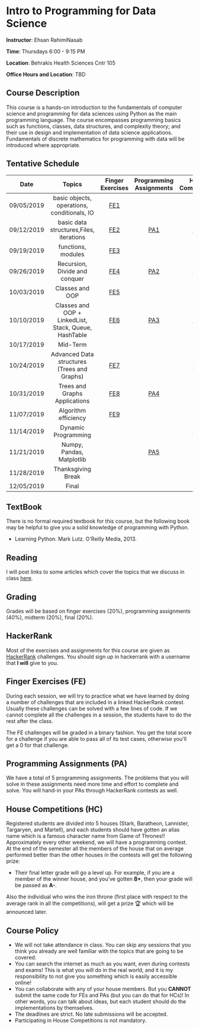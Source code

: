 # Intro to Programming for Data Science

**Instructor**: Ehsan RahimiNasab

**Time**: Thursdays 6:00 - 9:15 PM

**Location**: Behrakis Health Sciences Cntr 105

**Office Hours and Location**: TBD

## Course Description

This course is a hands-on introduction to the fundamentals of computer science and programming for data sciences using Python as the main programming language. The course encompasses programming basics such as functions, classes, data structures, and complexity theory; and their use in design and implementation of data science applications. Fundamentals of discrete mathematics for programming with data will be introduced where appropriate.


## Tentative Schedule

|Date       |Topics                                     |Finger Exercises                       |Programming Assignments|House Competitions|
|:---------:|:-----------------------------------------:|:-------------------------------------:|:---------------------:|:----------------:|
|09/05/2019 |basic objects, operations, conditionals, IO|[FE1](http://www.hackerrank.com/ds5010f19-fe1)|                                                                          |                                               |
|09/12/2019 |basic data structures,Files, iterations    |[FE2](http://www.hackerrank.com/ds5010f19-fe2)|[PA1](http://www.hackerrank.com/ds5010f19-pa1)| [HC1](http://www.hackerrank.com/ds5010f19-hc1)|
|09/19/2019 |functions, modules                         |[FE3](http://www.hackerrank.com/ds5010f19-fe3)|                                                                          |                                               |
|09/26/2019 |Recursion, Divide and conquer              |[FE4](http://www.hackerrank.com/ds5010f19-fe4)|[PA2](http://www.hackerrank.com/ds5010f19-pa2)| [HC2](http://www.hackerrank.com/ds5010f19-hc2)|
|10/03/2019 |Classes and OOP                            |[FE5](http://www.hackerrank.com/ds5010f19-fe5)|                                                                          |                                               |
|10/10/2019 |Classes and OOP + LinkedList, Stack, Queue, HashTable|[FE6](http://www.hackerrank.com/ds5010f19-fe6)|[PA3](http://www.hackerrank.com/ds5010f19-pa3)| [HC3](http://www.hackerrank.com/ds5010f19-hc3)|
|10/17/2019 |Mid-Term                                   |                                              |                                                                          |                                               |
|10/24/2019 |Advanced Data structures (Trees and Graphs)|[FE7](http://www.hackerrank.com/ds5010f19-fe7)|                                                      | [HC4](http://www.hackerrank.com/ds5010f19-hc4)|
|10/31/2019 |Trees and Graphs Applications              |[FE8](http://www.hackerrank.com/ds5010f19-fe8)|[PA4](http://www.hackerrank.com/ds5010f19-pa4)|                                               |
|11/07/2019 |Algorithm efficiency                       |[FE9](http://www.hackerrank.com/ds5010f19-fe9)|                                                                          |                                               |
|11/14/2019 |Dynamic Programming                        |                                       |                                                                                |[HC5](http://www.hackerrank.com/ds5010f19-hc5) |
|11/21/2019 |Numpy, Pandas, Matplotlib                  |                                       |[PA5](http://www.hackerrank.com/ds5010f19-pa5)|                                               |
|11/28/2019 |Thanksgiving Break                        |                                       |                                                                                |                                               |
|12/05/2019 |Final                                     |                                       |                                                                                |                                               |


## TextBook
There is no formal required textbook for this course, but the following book may be helpful to give you a solid knowledge of programming with Python.

- Learning Python. Mark Lutz. O'Reilly Media, 2013.

## Reading
I will post links to some articles which cover the topics that we discuss in class [here](readings.md).

## Grading
Grades will be based on finger exercises (20%), programming assignments (40%), midterm (20%), final (20%).

## HackerRank
Most of the exercises and assignments for this course are given as [HackerRank](http://hackerrank.com) challenges. You should sign up in hackerrank with a username that **I will** give to you. 

## Finger Exercises (FE)
During each session, we will try to practice what we have learned by doing a number of challenges that are included in a linked HackerRank contest. Usually these challenges can be solved with a few lines of code. If we cannot complete all the challenges in a session, the students have to do the rest after the class.

The FE challenges will be graded in a binary fashion. You get the total score for a challenge if you are able to pass all of its test cases, otherwise you'll get a 0 for that challenge.

## Programming Assignments  (PA)
We have a total of 5 programming assignments. The problems that you will solve in these assignments need more time and effort to complete and solve. You will hand-in your PAs through HackerRank contests as well.

## House Competitions (HC)
Registered students are divided into 5 houses (Stark, Baratheon, Lannister, Targaryen, and Martell), and each students should have gotten an alias name which is a famous character name from Game of Thrones!! Approximately every other weekend, we will have a programming contest. At the end of the semester all the members of the house that on average performed better than the other houses in the contests will get the following prize:

- Their final letter grade will go a level up. For example, if you are a member of the winner house, and you've gotten **B+**, then your grade will be passed as **A-**.

Also the individual who wins the iron throne (first place with respect to the average rank in all the competitions), will get a prize 🏆  which will be announced later.

## Course Policy
- We will not take attendance in class. You can skip any sessions that you think you already are well familiar with the topics that are going to be covered.
- You can search the internet as much as you want, even during contests and exams! This is what you will do in the real world, and it is my responsibility to not give you something which is easily accessible online!
- You can collaborate with any of your house members. But you **CANNOT** submit the same code for FEs and PAs (but you can do that for HCs)! In other words, you can talk about ideas, but each student should do the implementations by themselves.
- The deadlines are strict. No late submissions will be accepted.
- Participating in House Competitions is not mandatory.
